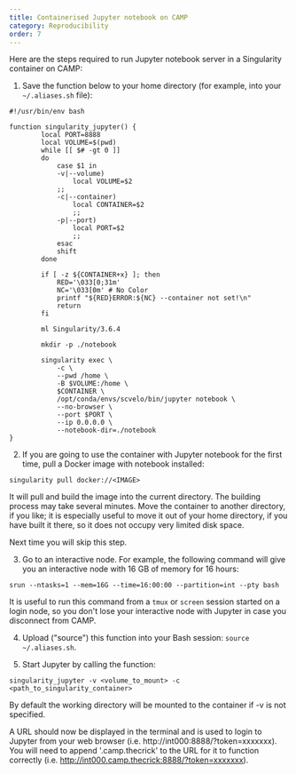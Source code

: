 ```yaml
---
title: Containerised Jupyter notebook on CAMP
category: Reproducibility
order: 7
---
```


Here are the steps required to run Jupyter notebook server in a Singularity container on CAMP:

1) Save the function below to your home directory (for example, into your `~/.aliases.sh` file):

```
#!/usr/bin/env bash

function singularity_jupyter() {
        local PORT=8888
        local VOLUME=$(pwd)
        while [[ $# -gt 0 ]]
        do
            case $1 in
            -v|--volume)
                local VOLUME=$2
            ;;
            -c|--container)
                local CONTAINER=$2
                ;;
            -p|--port)
                local PORT=$2
                ;;
            esac
            shift
        done

        if [ -z ${CONTAINER+x} ]; then
            RED='\033[0;31m' 
            NC='\033[0m' # No Color
            printf "${RED}ERROR:${NC} --container not set!\n"
            return
        fi

        ml Singularity/3.6.4

        mkdir -p ./notebook

        singularity exec \
            -c \
            --pwd /home \
            -B $VOLUME:/home \
            $CONTAINER \
            /opt/conda/envs/scvelo/bin/jupyter notebook \
            --no-browser \
            --port $PORT \
            --ip 0.0.0.0 \
            --notebook-dir=./notebook
}
```

2) If you are going to use the container with Jupyter notebook for the first time, pull a Docker image with notebook installed:

`singularity pull docker://<IMAGE>`

It will pull and build the image into the current directory. The building process may take several minutes. Move the container to another directory, if you like; it is especially useful to move it out of your home directory, if you have built it there, so it does not occupy very limited disk space. 

Next time you will skip this step.

3) Go to an interactive node. For example, the following command will give you an interactive node with 16 GB of memory for 16 hours:

`srun --ntasks=1 --mem=16G --time=16:00:00 --partition=int --pty bash`

It is useful to run this command from a `tmux` or `screen` session started on a login node, so you don't lose your interactive node with Jupyter in case you disconnect from CAMP.

4) Upload ("source") this function into your Bash session: `source ~/.aliases.sh`.

5) Start Jupyter by calling the function: 

`singularity_jupyter -v <volume_to_mount> -c <path_to_singularity_container>`

By default the working directory will be mounted to the container if -v is not specified.

A URL should now be displayed in the terminal and is used to login to Jupyter from your web browser (i.e. http://int000:8888/?token=xxxxxxx). You will need to append '.camp.thecrick' to the URL for it to function correctly (i.e. http://int000.camp.thecrick:8888/?token=xxxxxxx).
